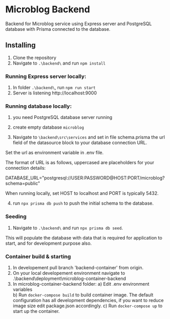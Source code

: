 # Microblog Backend

Backend for Microblog service using Express server and PostgreSQL database 
with Prisma connected to the database.

## Installing

1. Clone the repository
2. Navigate to `.\backend\` and run `npm install`

### Running Express server locally:

1. In folder `.\backend\`, run `npm run start`
2. Server is listening http://localhost:9000

### Running database locally:

1. you need PostgreSQL database server running

2. create empty database `microblog`

3. Navigate to `\backend\src\services` and set in file schema.prisma the url field of the datasource block to your database connection URL.

Set the url as environment variable in .env file.

The format of URL is as follows, uppercased are placeholders for your connection details:

DATABASE_URL="postgresql://USER:PASSWORD@HOST:PORT/microblog?schema=public"

When running locally, set HOST to localhost and PORT is typically 5432.

4. run `npx prisma db push` to push the initial schema to the database.

### Seeding

1. Navigate to `.\backend\` and run `npx prisma db seed`. 

This will populate the database with data that is required for application 
to start, and for development purpose also.


### Container build & starting

1. In developement pull branch 'backend-container' from origin.
2. On your local developement environment navigate to .\backend\deployment\microblog-container-backend
3. In microblog-container-backend folder:
   a) Edit .env environment variables  
   b) Run `docker-compose build` to build container image. The default configuration has all development dependencies,
      if you want to reduce image size edit package.json accordingly.
   c) Run `docker-compose up` to start up the container. 
